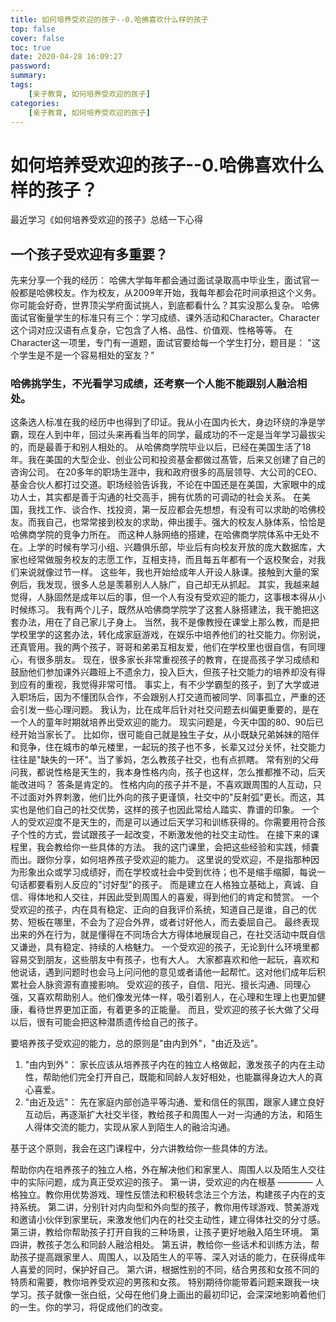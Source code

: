 ```yaml
---
title: 如何培养受欢迎的孩子--0.哈佛喜欢什么样的孩子
top: false
cover: false
toc: true
date: 2020-04-28 16:09:27
password:
summary:
tags: 
    [亲子教育, 如何培养受欢迎的孩子]
categories:
    [亲子教育, 如何培养受欢迎的孩子]
---
```


# 如何培养受欢迎的孩子--0.哈佛喜欢什么样的孩子？

最近学习《如何培养受欢迎的孩子》总结一下心得
## 一个孩子受欢迎有多重要？
先来分享一个我的经历：
哈佛大学每年都会通过面试录取高中毕业生，面试官一般都是哈佛校友。作为校友，从2009年开始，我每年都会花时间承担这个义务。
你可能会好奇，世界顶尖学府面试挑人，到底都看什么？其实没那么复杂。
哈佛面试官衡量学生的标准只有三个：学习成绩、课外活动和Character。Character
这个词对应汉语有点复杂，它包含了人格、品性、价值观、性格等等。
在Character这一项里，专门有一道题，面试官要给每一个学生打分，题目是：
"这个学生是不是一个容易相处的室友？"
### 哈佛挑学生，不光看学习成绩，还考察一个人能不能跟别人融洽相处。
这条选人标准在我的经历中也得到了印证。我从小在国内长大，身边环绕的净是学霸，现在人到中年，回过头来再看当年的同学，最成功的不一定是当年学习最拔尖的，而是最善于和别人相处的。
从哈佛商学院毕业以后，已经在美国生活了18年。我在美国的大型企业、创业公司和投资基金都做过髙管，后来又创建了自己的咨询公司。
在20多年的职场生涯中，我和政府很多的高层领导、大公司的CEO、基金合伙人都打过交道。职场经验告诉我，不论在中国还是在美国，大家眼中的成功人士，其实都是善于沟通的社交高手，拥有优质的可调动的社会关系。
在美国，我找工作、谈合作、找投资，第一反应都会先想想，有没有可以求助的哈佛校友。而我自己，也常常接到校友的求助，伸出援手。强大的校友人脉体系，恰恰是哈佛商学院的竞争力所在。
而这种人脉网络的搭建，在哈佛商学院体系中无处不在。上学的时候有学习小组、兴趣俱乐部，毕业后有向校友开放的庞大数据库，大家也经常做服务校友的志愿工作，互相支持，而且每五年都有一个返校聚会，对我们来说就像过节一样。
这些年，我也开始给成年人开设人脉课。接触到大量的案例后，我发现，很多人总是羡慕别人人脉广，自己却无从抓起。
其实，我越来越觉得，人脉固然是成年以后的事，但一个人有没有受欢迎的能力，这事根本得从小时候练习。
我有两个儿子，既然从哈佛商学院学了这套人脉搭建法，我干脆把这套办法，用在了自己家儿子身上。
当然，我不是像教授在课堂上那么教，而是把学校里学的这套办法，转化成家庭游戏，在娱乐中培养他们的社交能力。你别说，还真管用。我的两个孩子，哥哥和弟弟互相友爱，他们在学校里也很自信，有同理心，有很多朋友。
现在，很多家长非常重视孩子的教育，在提高孩子学习成绩和鼓励他们参加课外兴趣班上不遗余力，投入巨大，但孩子社交能力的培养却没有得到应有的重视，我觉得非常可惜。
事实上，有不少学霸型的孩子，到了大学或进入职场后，因为不懂团队合作，不会跟别人打交道而被同学、同事孤立，严重的还会引发一些心理问题。
我认为，比在成年后针对社交问题去纠偏更重要的，是在一个人的童年时期就培养出受欢迎的能力。
现实问题是，今天中国的80、90后已经开始当家长了。
比如你，很可能自己就是独生子女，从小既缺兄弟姊妹的陪伴和竞争，住在城市的单元楼里，一起玩的孩子也不多，长辈又过分关怀，社交能力往往是"缺失的一环"。当了爹妈，怎么教孩子社交，也有点抓瞎。
常有别的父母问我，都说性格是天生的，我本身性格内向，孩子也这样，怎么推都推不动，后天能改进吗？
答条是肯定的。
性格内向的孩子并不是，不喜欢跟周围的人互动，只不过面对外界刺激，他们比外向的孩子更谨慎，社交中的"反射弧"更长。而这，其实也是他们自己的社交优势，这样的孩子也因此常给人踏实、靠谱的印象。
一个人的受欢迎度不是天生的，而是可以通过后天学习和训练获得的。你需要用符合孩子个性的方式，尝试跟孩子一起改变，不断激发他的社交主动性。
在接下来的课程里，我会教给你一些具体的方法。
我的这门课里，会把这些经验和实践，倾嚢而出。跟你分享，如何培养孩子受欢迎的能力。
这里说的受欢迎，不是指那种因为形象出众或学习成绩好，而在学校或社会中受到优待；也不是缩手缩脚，每说一句话都要看别人反应的"讨好型"的孩子。
而是建立在人格独立基础上，真诚、自信、得体地和人交往，并因此受到周围人的喜爰，得到他们的肯定和赞赏。
一个受欢迎的孩子，内在具有稳定、正向的自我评价系统，知道自己是谁，自己的优势、短板在哪里，不会为了迎合外界，或者讨好他人，而去委屈自己。
最终表现出来的外在行为，就是懂得在不同场合大方得体地展现自己，在社交活动中既自信又谦逊，具有稳定、持续的人格魅力。
一个受欢迎的孩子，无论到什么环境里都容易交到朋友，这些朋友中有孩子，也有大人。
大家都喜欢和他一起玩，喜欢和他说话，遇到问题时也会马上问问他的意见或者请他一起帮忙。这对他们成年后积累社会人脉资源有直接影响。
受欢迎的孩子，自信、阳光、擅长沟通、同理心强，又喜欢帮助别人。他们像发光体一样，吸引着别人，在心理和生理上也更加健康，看待世界更加正面，有着更多的正能量。
而且，受欢迎的孩子长大做了父母以后，很有可能会把这种潜质遗传给自己的孩子。

要培养孩子受欢迎的能力，总的原则是"由内到外"，"由近及远"。

1. "由内到外"：
家长应该从培养孩子内在的独立人格做起，激发孩子的内在主动性，帮助他们完全打开自己，既能和同龄人友好相处，也能赢得身边大人的真心喜爱。
2. "由近及远"：
先在家庭内部创造平等沟通、爱和信任的氛围，跟家人建立良好互动后，再逐渐扩大社交半径，教给孩子和周围人一对一沟通的方法，和陌生人得体交流的能力，实现从家人到陌生人的融洽沟通。

基于这个原则，我会在这门课程中，分六讲教给你一些具体的方法。

帮助你内在培养孩子的独立人格，外在解决他们和家里人、周围人以及陌生人交往中的实际问题，成为真正受欢迎的孩子。
第一讲，受欢迎的内在根基 ———— 人格独立。教你用优势游戏、理性反馈法和积极转念法三个方法，构建孩子内在的支持系统。
第二讲，分别针对内向型和外向型的孩子，教你用传球游戏、赞美游戏和邀请小伙伴到家里玩，来激发他们内在的社交主动性，建立得体社交的分寸感。
第三讲，教给你帮助孩子打开自我的三种场景，让孩子更好地融入陌生环境。
第四讲，教孩子怎么和同龄人融洽相处。
第五讲，教给你一些话术和训练方法，帮助孩子提高跟家里人、周围人，以及陌生人的平等、深入对话的能力，在获得成年人喜爱的同时，保护好自己。
第六讲，根据性别的不同，结合男孩和女孩不同的特质和需要，教你培养受欢迎的男孩和女孩。
特别期待你能带着问题来跟我一块学习。孩子就像一张白纸，父母在他们身上画出的最初印记，会深深地影响着他们的一生。你的学习，将促成他们的改变。
